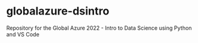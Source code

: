# globalazure-dsintro
Repository for the Global Azure 2022 - Intro to Data Science using Python and VS Code
